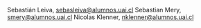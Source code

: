 Sebastián Leiva, sebasleiva@alumnos.uai.cl
Sebastian Mery, smery@alumnos.uai.cl
Nicolas Klenner, nklenner@alumnos.uai.cl
